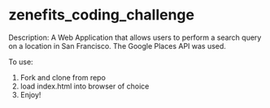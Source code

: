# zenefits_coding_challenge

Description:
A Web Application that allows users to perform a search query on a location in San Francisco. The Google Places API was used.

To use:
1. Fork and clone from repo
2. load index.html into browser of choice
3. Enjoy!


